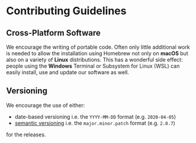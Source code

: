 # Contributing Guidelines

## Cross-Platform Software

We encourage the writing of portable code. Often only little additional work is needed to allow the installation using Homebrew not only on **macOS** but also on a variety of **Linux** distributions. This has a wonderful side effect: people using the **Windows** Terminal or Subsystem for Linux (WSL) can easily install, use and update our software as well.

## Versioning

We encourage the use of either:

- date-based versioning i.e. the `YYYY-MM-DD` format (e.g. `2020-04-05`)
- [semantic versioning](https://semver.org/) i.e. the `major.minor.patch` format (e.g. `2.0.7`)

for the releases.
